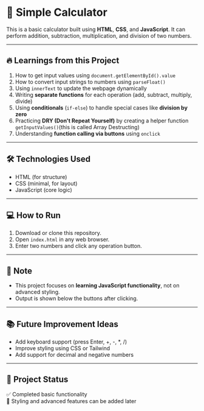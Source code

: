 # 🧮 Simple Calculator

This is a basic calculator built using **HTML**, **CSS**, and **JavaScript**. It can perform addition, subtraction, multiplication, and division of two numbers.

---

## 🔥 Learnings from this Project

1. How to get input values using `document.getElementById().value`
2. How to convert input strings to numbers using `parseFloat()`
3. Using `innerText` to update the webpage dynamically
4. Writing **separate functions** for each operation (add, subtract, multiply, divide)
5. Using **conditionals** (`if-else`) to handle special cases like **division by zero**
6. Practicing **DRY (Don't Repeat Yourself)** by creating a helper function `getInputValues()`(this is called Array Destructing)
7. Understanding **function calling via buttons** using `onclick`

---

## 🛠 Technologies Used

- HTML (for structure)
- CSS (minimal, for layout)
- JavaScript (core logic)

---

## 💻 How to Run

1. Download or clone this repository.
2. Open `index.html` in any web browser.
3. Enter two numbers and click any operation button.

---

## 📌 Note

- This project focuses on **learning JavaScript functionality**, not on advanced styling.
- Output is shown below the buttons after clicking.

---

## 📚 Future Improvement Ideas

- Add keyboard support (press Enter, +, -, *, /)
- Improve styling using CSS or Tailwind
- Add support for decimal and negative numbers

---

## 📅 Project Status

✅ Completed basic functionality  
🚧 Styling and advanced features can be added later
